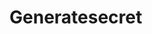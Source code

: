 #  Generatesecret

<api-endpoint openapi-path="../../../openapi.json" method="POST" endpoint="/generate"/>
